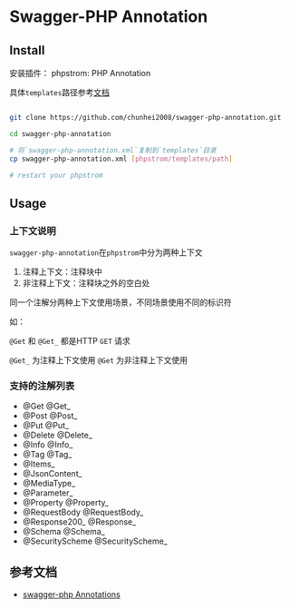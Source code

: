 # Swagger-PHP Annotation

## Install

安装插件：
phpstrom: PHP Annotation

具体`templates`路径参考[文档](https://www.jetbrains.com/help/phpstorm/tuning-the-ide.html#default-dirs)

```sh

git clone https://github.com/chunhei2008/swagger-php-annotation.git

cd swagger-php-annotation

# 将`swagger-php-annotation.xml`复制到`templates`目录
cp swagger-php-annotation.xml [phpstrom/templates/path]

# restart your phpstrom

```

## Usage

### 上下文说明

`swagger-php-annotation`在`phpstrom`中分为两种上下文

1. 注释上下文：注释块中
2. 非注释上下文：注释块之外的空白处

同一个注解分两种上下文使用场景，不同场景使用不同的标识符

如：

`@Get` 和 `@Get_` 都是HTTP `GET` 请求

`@Get_` 为注释上下文使用
`@Get` 为非注释上下文使用


### 支持的注解列表

- @Get @Get_
- @Post @Post_
- @Put @Put_
- @Delete @Delete_
- @Info @Info_
- @Tag @Tag_
- @Items_
- @JsonContent_
- @MediaType_
- @Parameter_
- @Property @Property_
- @RequestBody @RequestBody_
- @Response200_ @Response_
- @Schema @Schema_
- @SecurityScheme @SecurityScheme_


## 参考文档

- [swagger-php Annotations](https://github.com/zircote/swagger-php/tree/master/src/Annotations)
